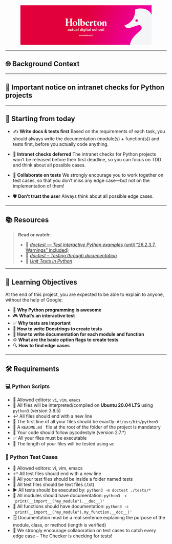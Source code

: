 <div align="center"><img src="https://github.com/ksyv/holbertonschool-web_front_end/blob/main/baniere_holberton.png"></div>

---

## 🌐 Background Context

---

## 🔔 Important notice on intranet checks for Python projects

---

## 📅 Starting from today

- ✍️ **Write docs & tests first**
  Based on the requirements of each task, you should always write the documentation (module(s) + function(s)) and tests first, before you actually code anything.

- 🚫 **Intranet checks deferred**
  The intranet checks for Python projects won’t be released before their first deadline, so you can focus on TDD and think about all possible cases.

- 🤝 **Collaborate on tests**
  We strongly encourage you to work together on test cases, so that you don’t miss any edge case—but not on the implementation of them!

- 🛡️ **Don’t trust the user**
  Always think about all possible edge cases.

---

## 📚 Resources

> **Read or watch:**
> - 📖 [*doctest — Test interactive Python examples* (until “26.2.3.7. Warnings” included)](https://intranet.hbtn.io/rltoken/Hmd_LI8NZ-F2ymDxue5HCg)
> - 📖 [*doctest – Testing through documentation*](https://intranet.hbtn.io/rltoken/fbFfGNFU07L2yD0D1uc-Xg)
> - 📖 [*Unit Tests in Python*](https://intranet.hbtn.io/rltoken/LhbdUZYzqiP7cjxjE3rG3w)

---

## 🎯 Learning Objectives

At the end of this project, you are expected to be able to explain to anyone, without the help of Google:

- 🐍 **Why Python programming is awesome**
- 🎮 **What’s an interactive test**
- ✅ **Why tests are important**
- 📝 **How to write Docstrings to create tests**
- 📄 **How to write documentation for each module and function**
- ⚙️ **What are the basic option flags to create tests**
- 🔍 **How to find edge cases**

---

## 🛠️ Requirements

### 💻 Python Scripts

- 🔧 Allowed editors: `vi`, `vim`, `emacs`
- 🐍 All files will be interpreted/compiled on **Ubuntu 20.04 LTS** using `python3` (version 3.8.5)
- ↩️ All files should end with a new line
- 📄 The first line of all your files should be exactly: `#!/usr/bin/python3`
- 📄 A ```README.md ``` file at the root of the folder of the project is mandatory
- 🎯 Your code should follow pycodestyle (version 2.7.*)
- ✅ All your files must be executable
- 📏 The length of your files will be tested using ``` wc ```

### 🧪 Python Test Cases

- 🔧 Allowed editors: vi, vim, emacs
- ↩️ All test files should end with a new line
- 📁 All your test files should be inside a folder named tests
- 📄 All test files should be text files (.txt)
- ▶️ All tests should be executed by: `python3 -m doctest ./tests/*`
- 📖 All modules should have documentation: `python3 -c 'print(__import__("my_module").__doc__)'`
- 📖 All functions should have documentation: `python3 -c 'print(__import__("my_module").my_function.__doc__)'`
- 🗒️ Documentation must be a real sentence explaining the purpose of the module, class, or method (length is verified)
- 🤝 We strongly encourage collaboration on test cases to catch every edge case – The Checker is checking for tests!

